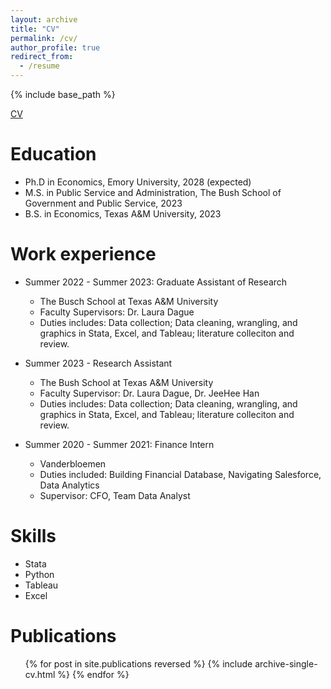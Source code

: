 ```yaml
---
layout: archive
title: "CV"
permalink: /cv/
author_profile: true
redirect_from:
  - /resume
---
```


{% include base_path %}

[CV](https://github.com/jillwilkins/jillwilkins.github.io/blob/4c5cd448f5fa844f66207aa33ddfd1cadb2a83b2/files/Resume.JillianWilkins.2024.pdf)

Education
======
* Ph.D in Economics, Emory University, 2028 (expected)
* M.S. in Public Service and Administration, The Bush School of Government and Public Service, 2023
* B.S. in Economics, Texas A&M University, 2023

Work experience
======
* Summer 2022 - Summer 2023: Graduate Assistant of Research
  * The Busch School at Texas A&M University
  * Faculty Supervisors: Dr. Laura Dague
  * Duties includes: Data collection; Data cleaning, wrangling, and graphics in Stata, Excel, and Tableau;   literature colleciton and review. 
  
* Summer 2023 - Research Assistant
  * The Bush School at Texas A&M University
  * Faculty Supervisor: Dr. Laura Dague, Dr. JeeHee Han
  * Duties includes: Data collection; Data cleaning, wrangling, and graphics in Stata, Excel, and Tableau;   literature colleciton and review. 

* Summer 2020 - Summer 2021: Finance Intern
  * Vanderbloemen
  * Duties included: Building Financial Database, Navigating Salesforce, Data Analytics
  * Supervisor: CFO, Team Data Analyst 
  
Skills
======
* Stata 
* Python
* Tableau
* Excel

Publications
======
  <ul>{% for post in site.publications reversed %}
    {% include archive-single-cv.html %}
  {% endfor %}</ul>
  

